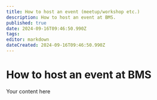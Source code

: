 ```yaml
---
title: How to host an event (meetup/workshop etc.)
description: How to host an event at BMS.
published: true
date: 2024-09-16T09:46:50.990Z
tags: 
editor: markdown
dateCreated: 2024-09-16T09:46:50.990Z
---
```


# How to host an event at BMS
Your content here